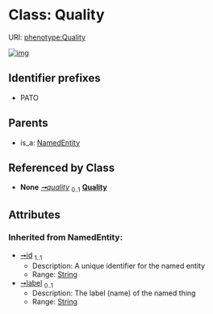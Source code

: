 
# Class: Quality




URI: [phenotype:Quality](http://w3id.org/ontogpt/phenotype/Quality)


[![img](https://yuml.me/diagram/nofunky;dir:TB/class/[Trait]-%20quality%200..1>[Quality&#124;id(i):string;label(i):string%20%3F],[NamedEntity]^-[Quality],[Trait],[NamedEntity])](https://yuml.me/diagram/nofunky;dir:TB/class/[Trait]-%20quality%200..1>[Quality&#124;id(i):string;label(i):string%20%3F],[NamedEntity]^-[Quality],[Trait],[NamedEntity])

## Identifier prefixes

 * PATO

## Parents

 *  is_a: [NamedEntity](NamedEntity.md)

## Referenced by Class

 *  **None** *[➞quality](trait__quality.md)*  <sub>0..1</sub>  **[Quality](Quality.md)**

## Attributes


### Inherited from NamedEntity:

 * [➞id](namedEntity__id.md)  <sub>1..1</sub>
     * Description: A unique identifier for the named entity
     * Range: [String](types/String.md)
 * [➞label](namedEntity__label.md)  <sub>0..1</sub>
     * Description: The label (name) of the named thing
     * Range: [String](types/String.md)
